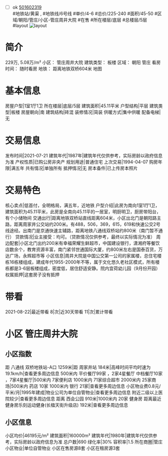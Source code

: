- [ ] ok [501602319](https://bj.5i5j.com/ershoufang/501602319.html)  
 #地铁站/黄渠 ,  #地铁线/6号线
#单价/4-6 #总价/225-240 #面积/45-50   #区域/朝阳/管庄/小区-管庄周井大院 #在售 #所在楼层/底层 #总楼层/5层 #layout 
![layout](http://image2a.5i5j.com/bdir/layout/7589696803ad402a9dbf098ae053cb87.jpg_P5.jpg) 
# 简介 
 229万,  5.08万/m² 
小区： 管庄周井大院
建筑类型： 板楼
区域： 朝阳 管庄
看房时间： 随时看房
地铁： 距离地铁双桥604米 地图
# 基本信息 
 房屋户型|1室1厅1卫
所在楼层|底层/5层
建筑面积|45.11平米
户型结构|平层
建筑类型|板楼
房屋朝向|南
建筑结构|砖混
装修情况|简装
供暖方式|集中供暖
配备电梯|无
# 交易信息 
 发布时间|2021-07-21
建筑年代|1987年|建筑年代仅供参考，实际房龄以政府信息为准
产权性质|已购公房非央产
规划用途|普通住宅
上次交易|1994-04-07
购房年限|满五年
共有情况|单独所有
抵押情况|无
房本备件|已上传房本照片
# 交易特色 
 核心卖点|低首付，全明格局，满五年，近地铁
户型介绍|此房为南向1室1厅1卫，建筑面积为45.11平米，此房是全南向45.11平的一居室，明厨明卫，厨房带阳台，有个小储物间
交通出行|距离地铁双桥站直线距离604米，小区出北门是朝阳路主路，距离周家井公交站约200米。有488，506，369，615，619和快速公交2号线途经。出南门是京通快速主辅路，距离地铁八通线双桥站约800米（南门暂不通行）
贷款情况|业主接受：均可。（贷款情况仅供参考，最终以实际情况为准）
周边配套|小区北门出约200米有幸福荣耀生鲜超市，中国建设银行，潇湘府等餐饮店数余个，教育资源丰富，南门紧邻世通国际大厦，约800米左右是国泰百货，万达广场，永辉超市等
小区信息|周井大院是中国公交第一公司的家属楼，总住宅楼栋16栋楼组成，建成年代1955-2000年不等，属于文化悠久老社区模式，所有楼栋都是3-6层板楼组成，密度低，居住舒适安静。院内宜荷幼儿园（9月份开园）
权属抵押|这套房子没有抵押
# 带看 
 2021-08-22|最近带看	 8|次|近30天带看	 11|次|累计带看
# 小区 管庄周井大院
## 小区指数 
 距 八通线 双桥地铁站-A口 1259米|距 周家井站 184米|高峰时间平均时速为19.1km/h|查看更多周边信息
500米内 平价餐厅99家 ，2家4星餐厅
中档餐厅10家 ，7家4星餐厅|500米内 7家便利店
1000米内 71家综合超市
2000米内 25家商场|500米内 药店 10家
1000米内 银行 21家|查看更多周边信息
小区物业费0.8元/平米/月|1995年建成|物业公司为单位自管物业|查看更多周边信息
附近二级以上医院较少|查看更多周边信息
距离 西会公园 910米|1000米内 20家 健身房
距离最近健身房乐刻运动健身(长楹天街升级店) 192米|查看更多周边信息
## 小区信息 
 小区均价|46195元/m²
建筑面积|160000m²
建筑年代|1980年|建筑年代仅供参考，实际房龄以政府信息为准
总户数|690
绿化率|30%
容积率|1.5
所在商圈|管庄
小区物业|单位自管物业
小区在售房源8套
小区在租房源3套
